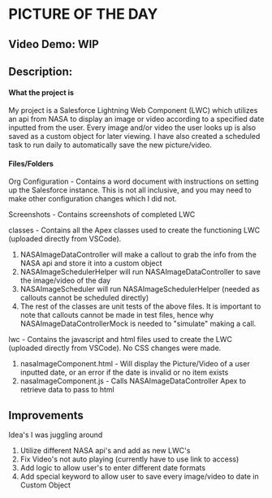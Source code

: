 # PICTURE OF THE DAY

## Video Demo: WIP <URL HERE>
  
## Description:
#### What the project is
My project is a Salesforce Lightning Web Component (LWC) which utilizes an api from NASA to display an image or video according to a specified date inputted from the user. Every image and/or video the user looks up is also saved as a custom object for later viewing. I have also created a scheduled task to run daily to automatically save the new picture/video.
  
#### Files/Folders
Org Configuration - Contains a word document with instructions on setting up the Salesforce instance. This is not all inclusive, and you may need to make other configuration changes which I did not.

Screenshots - Contains screenshots of completed LWC
  
classes - Contains all the Apex classes used to create the functioning LWC (uploaded directly from VSCode).
1) NASAImageDataController will make a callout to grab the info from the NASA api and store it into a custom object
2) NASAImageSchedulerHelper will run NASAImageDataController to save the image/video of the day
3) NASAImageScheduler will run NASAImageSchedulerHelper (needed as callouts cannot be scheduled directly)
4) The rest of the classes are unit tests of the above files. It is important to note that callouts cannot be made in test files, hence why NASAImageDataControllerMock is needed to "simulate" making a call.
  
lwc - Contains the javascript and html files used to create the LWC (uploaded directly from VSCode). No CSS changes were made.
1) nasaImageComponent.html - Will display the Picture/Video of a user inputted date, or an error if the date is invalid or no item exists
2) nasaImageComponent.js - Calls NASAImageDataController Apex to retrieve data to pass to html

## Improvements
Idea's I was juggling around
1) Utilize different NASA api's and add as new LWC's
2) Fix Video's not auto playing (currently have to use link to access)
3) Add logic to allow user's to enter different date formats
4) Add special keyword to allow user to save every image/video to date in Custom Object
